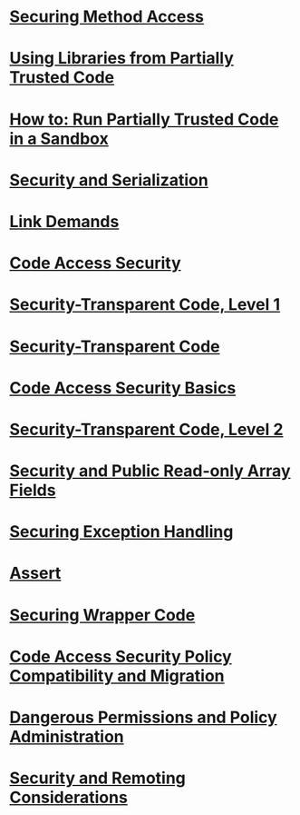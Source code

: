 # [Securing Method Access](securing-method-access.md)
# [Using Libraries from Partially Trusted Code](using-libraries-from-partially-trusted-code.md)
# [How to: Run Partially Trusted Code in a Sandbox](how-to-run-partially-trusted-code-in-a-sandbox.md)
# [Security and Serialization](security-and-serialization.md)
# [Link Demands](link-demands.md)
# [Code Access Security](code-access-security.md)
# [<associazione>](binding.md)
# [Security-Transparent Code, Level 1](security-transparent-code-level-1.md)
# [Security-Transparent Code](security-transparent-code.md)
# [Code Access Security Basics](code-access-security-basics.md)
# [Security-Transparent Code, Level 2](security-transparent-code-level-2.md)
# [Security and Public Read-only Array Fields](security-and-public-read-only-array-fields.md)
# [Securing Exception Handling](securing-exception-handling.md)
# [Assert](using-the-assert-method.md)
# [Securing Wrapper Code](securing-wrapper-code.md)
# [Code Access Security Policy Compatibility and Migration](code-access-security-policy-compatibility-and-migration.md)
# [Dangerous Permissions and Policy Administration](dangerous-permissions-and-policy-administration.md)
# [Security and Remoting Considerations](security-and-remoting-considerations.md)
